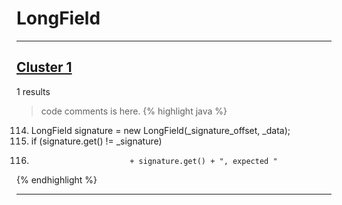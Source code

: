 # LongField

***

## [Cluster 1](./1)
1 results
> code comments is here.
{% highlight java %}
114. LongField signature = new LongField(_signature_offset, _data);
116. if (signature.get() != _signature)
126.                           + signature.get() + ", expected "
{% endhighlight %}

***

